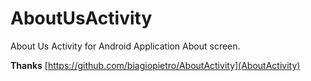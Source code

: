# AboutUsActivity

About Us Activity for Android Application About screen.

**Thanks**
[https://github.com/biagiopietro/AboutActivity](AboutActivity)